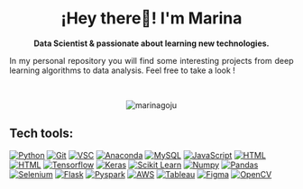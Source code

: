 <p align="center" width="300">
   <h1 align="center">¡Hey there👋! I'm Marina</h1>
</p>
<p align="center"><strong>Data Scientist & passionate about learning new technologies.</strong></p>
<p align="justify">In my personal repository you will find some interesting projects from deep learning algorithms to data analysis. 
Feel free to take a look !</strong></p>

<!--    
[![Marina's GitHub activity graph](https://activity-graph.herokuapp.com/graph?username=marinagoju&&theme=xcode)](https://github.com/marinagoju)

      

<p><img align="left" src="https://github-readme-stats.vercel.app/api/top-langs?username=marinagoju&show_icons=true&locale=en&layout=compact&theme=tokyonight" alt="marinagoju" /></p>

<p>&nbsp;<img align="center" src="https://github-readme-stats.vercel.app/api?username=marinagoju&show_icons=true&locale=en&theme=tokyonight" alt="marinagoju" /></p>
-->
</br>
</p>
<p align="center">
   <img align="center" src="https://github-readme-streak-stats.herokuapp.com/?user=marinagoju&&theme=tokyonight" alt="marinagoju" />
</p>
<h2 align="left">Tech tools:</h2>

[![Python](https://img.shields.io/badge/Python-yellow?style=for-the-badge&logo=python&logoColor=white&labelColor=101010)]()
[![Git](https://img.shields.io/badge/GIT-E44C30?style=for-the-badge&logo=git&logoColor=white&labelColor=101010)]()
[![VSC](	https://img.shields.io/badge/VSCode-0078D4?style=for-the-badge&logo=visual%20studio%20code&logoColor=white&labelColor=101010)]()
[![Anaconda](https://img.shields.io/badge/conda-342B029.svg?&style=for-the-badge&logo=anaconda&logoColor=white&labelColor=101010)]()
[![MySQL](https://img.shields.io/badge/MySQL-4479A1?style=for-the-badge&logo=mysql&logoColor=white&labelColor=101010)]()
[![JavaScript](https://img.shields.io/badge/JavaScript-F7DF1E?style=for-the-badge&logo=javascript&logoColor=white&labelColor=101010)]()
[![HTML](https://img.shields.io/badge/HTML5-E34F26?style=for-the-badge&logo=html5&logoColor=white&labelColor=101010)]()
[![HTML](https://img.shields.io/badge/CSS3-1572B6?style=for-the-badge&logo=css3&logoColor=white&labelColor=101010)]()
[![Tensorflow](https://img.shields.io/badge/TensorFlow-FF6F00?style=for-the-badge&logo=tensorflow&logoColor=white&labelColor=101010)]()
[![Keras](https://img.shields.io/badge/Keras-FF0000?style=for-the-badge&logo=keras&logoColor=white&labelColor=101010)]()
[![Scikit Learn](https://img.shields.io/badge/scikit_learn-F7931E?style=for-the-badge&logo=scikit-learn&logoColor=white&labelColor=101010)]()
[![Numpy](https://img.shields.io/badge/Numpy-777BB4?style=for-the-badge&logo=numpy&logoColor=white&labelColor=101010)]()
[![Pandas](https://img.shields.io/badge/Pandas-2C2D72?style=for-the-badge&logo=pandas&logoColor=white&labelColor=101010)]()
[![Selenium](https://img.shields.io/badge/Selenium-43B02A?style=for-the-badge&logo=Selenium&logoColor=white&labelColor=101010)]()
[![Flask](https://img.shields.io/badge/Flask-000000?style=for-the-badge&logo=flask&logoColor=white&labelColor=101010)]()
[![Pyspark](https://img.shields.io/badge/Apache_Spark-FFFFFF?style=for-the-badge&logo=apachespark&logoColor=white&labelColor=101010)]()
[![AWS](https://img.shields.io/badge/Amazon_AWS-FF9900?style=for-the-badge&logo=amazonaws&logoColor=white&labelColor=101010)]()
[![Tableau](https://img.shields.io/badge/Tableau-E97627?style=for-the-badge&logo=Tableau&logoColor=white&labelColor=101010)]()
[![Figma](https://img.shields.io/badge/Figma-F24E1E?style=for-the-badge&logo=figma&logoColor=white&labelColor=101010)]()
[![OpenCV](https://img.shields.io/badge/OpenCV-27338e?style=for-the-badge&logo=OpenCV&logoColor=white&labelColor=101010)]()
